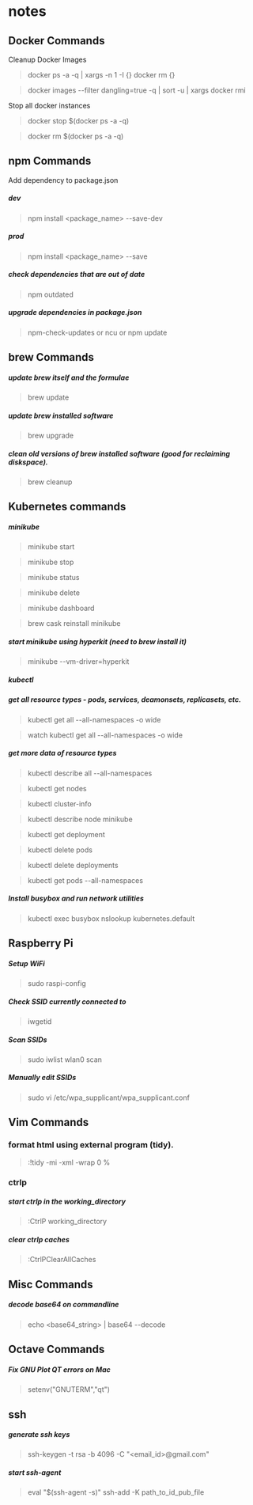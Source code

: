 # notes

## Docker Commands

Cleanup Docker Images 
> docker ps -a -q | xargs -n 1 -I {} docker rm {}

> docker images --filter dangling=true -q | sort -u | xargs docker rmi 

Stop all docker instances
> docker stop $(docker ps -a -q)

> docker rm $(docker ps -a -q)

## npm Commands
Add dependency to package.json
##### dev
> npm install <package_name> --save-dev

##### prod
> npm install <package_name> --save

##### check dependencies that are out of date
> npm outdated

##### upgrade dependencies in package.json
> npm-check-updates or ncu
or 
> npm update

## brew Commands
##### update brew itself and the formulae
> brew update

##### update brew installed software
> brew upgrade

##### clean old versions of brew installed software (good for reclaiming diskspace).
> brew cleanup


## Kubernetes commands
##### minikube
> minikube start

> minikube stop

> minikube status

> minikube delete

> minikube dashboard

> brew cask reinstall minikube

##### start minikube using hyperkit (need to brew install it)
> minikube --vm-driver=hyperkit



##### kubectl

##### get all resource types - pods, services, deamonsets, replicasets, etc.
> kubectl get all --all-namespaces -o wide

> watch kubectl get all --all-namespaces -o wide

##### get more data of resource types
> kubectl describe all --all-namespaces

> kubectl get nodes

> kubectl cluster-info

> kubectl describe node minikube

> kubectl get deployment

> kubectl delete pods <podname>

> kubectl delete deployments <deployment name>

> kubectl get pods --all-namespaces


##### Install busybox and run network utilities
> kubectl exec busybox nslookup kubernetes.default

## Raspberry Pi

##### Setup WiFi 
> sudo raspi-config

##### Check SSID currently connected to
> iwgetid

##### Scan SSIDs
> sudo iwlist wlan0 scan

##### Manually edit SSIDs
> sudo vi /etc/wpa_supplicant/wpa_supplicant.conf

## Vim Commands

### format html using external program (tidy).
> :!tidy -mi -xml -wrap 0 %

### ctrlp
##### start ctrlp in the working_directory
> :CtrlP working_directory

##### clear ctrlp caches
> :CtrlPClearAllCaches

## Misc Commands
##### decode base64 on commandline
> echo <base64_string> | base64 --decode

## Octave Commands
##### Fix GNU Plot QT errors on Mac
> setenv("GNUTERM","qt")

## ssh
##### generate ssh keys
> ssh-keygen -t rsa -b 4096 -C "<email_id>@gmail.com"

##### start ssh-agent
> eval "$(ssh-agent -s)"
> ssh-add -K path_to_id_pub_file




